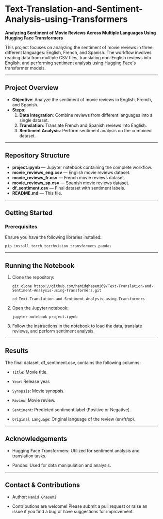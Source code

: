 # Text-Translation-and-Sentiment-Analysis-using-Transformers

**Analyzing Sentiment of Movie Reviews Across Multiple Languages Using Hugging Face Transformers**

This project focuses on analyzing the sentiment of movie reviews in three different languages: English, French, and Spanish. The workflow involves reading data from multiple CSV files, translating non-English reviews into English, and performing sentiment analysis using Hugging Face's transformer models.

---

## Project Overview

- **Objective**: Analyze the sentiment of movie reviews in English, French, and Spanish.
- **Steps**:
  1. **Data Integration**: Combine reviews from different languages into a single dataset.
  2. **Translation**: Translate French and Spanish reviews into English.
  3. **Sentiment Analysis**: Perform sentiment analysis on the combined dataset.

---

## Repository Structure

- **project.ipynb** — Jupyter notebook containing the complete workflow.
- **movie_reviews_eng.csv** — English movie reviews dataset.
- **movie_reviews_fr.csv** — French movie reviews dataset.
- **movie_reviews_sp.csv** — Spanish movie reviews dataset.
- **df_sentiment.csv** — Final dataset with sentiment labels.
- **README.md** — This file.

---

## Getting Started

### Prerequisites

Ensure you have the following libraries installed:

`pip install torch torchvision transformers pandas`

---

## Running the Notebook

1. Clone the repository:
   
   `git clone https://github.com/hamidghasemi69/Text-Translation-and-Sentiment-Analysis-using-Transformers.git`
   
   `cd Text-Translation-and-Sentiment-Analysis-using-Transformers`

2. Open the Jupyter notebook:
   
   `jupyter notebook project.ipynb`

3. Follow the instructions in the notebook to load the data, translate reviews, and perform sentiment analysis.

---

## Results

The final dataset, df_sentiment.csv, contains the following columns:

- `Title`: Movie title.

- `Year`: Release year.

- `Synopsis`: Movie synopsis.

- `Review`: Movie review.

- `Sentiment`: Predicted sentiment label (Positive or Negative).

- `Original Language`: Original language of the review (en/fr/sp).

---

## Acknowledgements

- Hugging Face Transformers: Utilized for sentiment analysis and translation tasks.

- Pandas: Used for data manipulation and analysis.

---

## Contact & Contributions

- Author: `Hamid Ghasemi`

- Contributions are welcome! Please submit a pull request or raise an issue if you find a bug or have suggestions for improvement.





